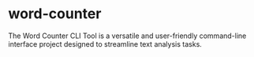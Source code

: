 # word-counter
The Word Counter CLI Tool is a versatile and user-friendly command-line interface project designed to streamline text analysis tasks. 
